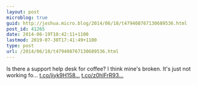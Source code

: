 ```yaml
---
layout: post
microblog: true
guid: http://joshua.micro.blog/2014/06/18/t479408767130689536.html
post_id: 41265
date: 2014-06-19T10:42:11+1100
lastmod: 2019-07-30T17:41:49+1100
type: post
url: /2014/06/18/t479408767130689536.html
---
```

Is there a support help desk for coffee? I think mine's broken. It's just not working fo... [t.co/jiyk9H158...](http://t.co/jiyk9H158Q) [t.co/z0hlFrR93...](http://t.co/z0hlFrR930)
